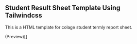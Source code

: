 ## Student Result Sheet Template Using Tailwindcss

This is a HTML template for colage student termly report sheet.

(Preview)[] 